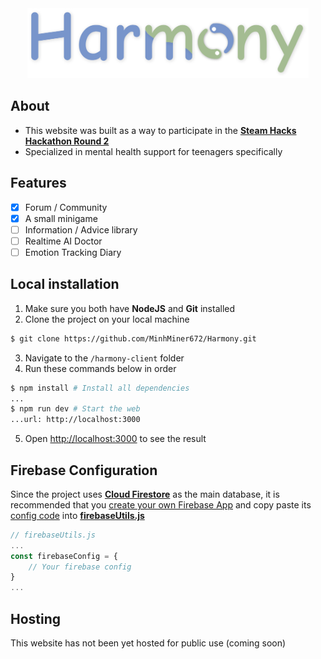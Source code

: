<div align="center">
<img width='450' src='./harmony-client/public/images/logo/harmony_full.svg' >
</div>

## About

-   This website was built as a way to participate in the [**Steam Hacks Hackathon Round 2**](https://sites.google.com/steamforvietnam.org/steamhacks23/t%E1%BB%95ng-quan-cu%E1%BB%99c-thi/round-2/mental-health)
-   Specialized in mental health support for teenagers specifically

## Features

-   [x] Forum / Community
-   [x] A small minigame
-   [ ] Information / Advice library
-   [ ] Realtime AI Doctor
-   [ ] Emotion Tracking Diary

## Local installation

1. Make sure you both have **NodeJS** and **Git** installed
2. Clone the project on your local machine

```bash
$ git clone https://github.com/MinhMiner672/Harmony.git
```

3. Navigate to the `/harmony-client` folder
4. Run these commands below in order

```bash
$ npm install # Install all dependencies
...
$ npm run dev # Start the web
...url: http://localhost:3000
```

5. Open [http://localhost:3000](http://localhost:3000) to see the result

## Firebase Configuration

Since the project uses [**Cloud Firestore**](https://firebase.google.com/docs/firestore?hl=vi) as the main database, it is recommended that you [create your own Firebase App](https://firebase.google.com/docs/firestore/quickstart?hl=en) and copy paste its [config code](https://support.google.com/firebase/answer/7015592#zippy=%2Cin-this-article) into [**firebaseUtils.js**](https://github.com/MinhMiner672/Harmony/blob/main/harmony-client/src/app/lib/firebaseUtils.js)

```js
// firebaseUtils.js
...
const firebaseConfig = {
	// Your firebase config
}
...
```

## Hosting

This website has not been yet hosted for public use (coming soon)
